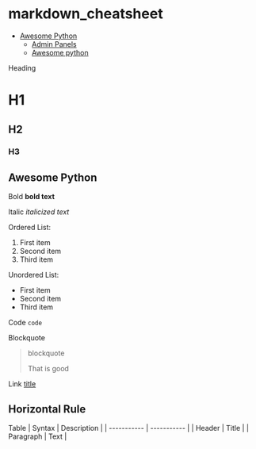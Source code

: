 # markdown_cheatsheet

- [Awesome Python](#h1)
    - [Admin Panels](#h2)
    - [Awesome python](#awesome-python)


Heading
# H1
## H2
### H3

## Awesome Python

Bold
**bold text**

Italic
*italicized text*

Ordered List:
1. First item
2. Second item
3. Third item

Unordered List:
- First item
- Second item
- Third item

Code
`code`

Blockquote
> blockquote
> 
> That is good

Link
[title](https://www.example.com)

Horizontal Rule
---

Table
| Syntax | Description |
| ----------- | ----------- |
| Header | Title |
| Paragraph | Text |
